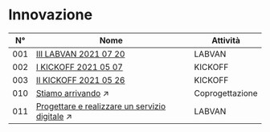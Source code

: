# Innovazione

N°  | Nome | Attività
------------ | ------------ | -------------
001 | [III LABVAN 2021 07 20](https://github.com/space13legnago/Innovazione/blob/main/001%20III%20LABVAN%202021%2007%2020/001_t2i_B1_%20III_LABVAN_2021_07_20.pdf) | LABVAN
002 | [I KICKOFF 2021 05 07](https://github.com/space13legnago/Innovazione/blob/main/002%20I%20KICKOFF%202021%2005%2007/002_t2i_B1_I_KICK%20OFF_2021_05_07.pdf) | KICKOFF
003 | [II KICKOFF 2021 05 26](https://github.com/space13legnago/Innovazione/blob/main/003%20II%20KICKOFF%202021%2005%2026/003_t2i_B1_II_KICKOFF_2021_05_26.pdf) | KICKOFF
010 | [Stiamo arrivando](https://www.youtube.com/watch?v=W66cx0DdixM) :arrow_upper_right: | Coprogettazione
011 | [Progettare e realizzare un servizio digitale](https://www.youtube.com/watch?v=CEIQujMOc1U) :arrow_upper_right: | LABVAN
